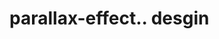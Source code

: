 # parallax-effect.. desgin                                                                                                                                                                                                                                                                                                                                                                                                                                                                                                                                                                                                                                                                                           
